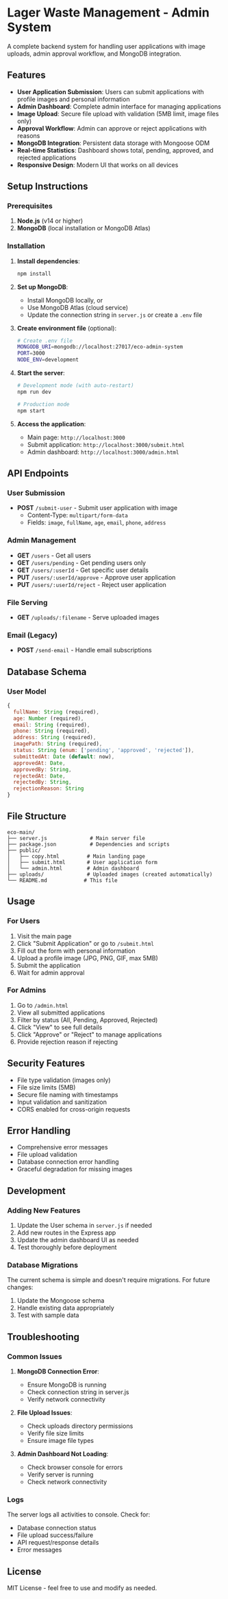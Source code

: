 # Lager Waste Management - Admin System

A complete backend system for handling user applications with image uploads, admin approval workflow, and MongoDB integration.

## Features

- **User Application Submission**: Users can submit applications with profile images and personal information
- **Admin Dashboard**: Complete admin interface for managing applications
- **Image Upload**: Secure file upload with validation (5MB limit, image files only)
- **Approval Workflow**: Admin can approve or reject applications with reasons
- **MongoDB Integration**: Persistent data storage with Mongoose ODM
- **Real-time Statistics**: Dashboard shows total, pending, approved, and rejected applications
- **Responsive Design**: Modern UI that works on all devices

## Setup Instructions

### Prerequisites

1. **Node.js** (v14 or higher)
2. **MongoDB** (local installation or MongoDB Atlas)

### Installation

1. **Install dependencies**:
   ```bash
   npm install
   ```

2. **Set up MongoDB**:
   - Install MongoDB locally, or
   - Use MongoDB Atlas (cloud service)
   - Update the connection string in `server.js` or create a `.env` file

3. **Create environment file** (optional):
   ```bash
   # Create .env file
   MONGODB_URI=mongodb://localhost:27017/eco-admin-system
   PORT=3000
   NODE_ENV=development
   ```

4. **Start the server**:
   ```bash
   # Development mode (with auto-restart)
   npm run dev
   
   # Production mode
   npm start
   ```

5. **Access the application**:
   - Main page: `http://localhost:3000`
   - Submit application: `http://localhost:3000/submit.html`
   - Admin dashboard: `http://localhost:3000/admin.html`

## API Endpoints

### User Submission
- **POST** `/submit-user` - Submit user application with image
  - Content-Type: `multipart/form-data`
  - Fields: `image`, `fullName`, `age`, `email`, `phone`, `address`

### Admin Management
- **GET** `/users` - Get all users
- **GET** `/users/pending` - Get pending users only
- **GET** `/users/:userId` - Get specific user details
- **PUT** `/users/:userId/approve` - Approve user application
- **PUT** `/users/:userId/reject` - Reject user application

### File Serving
- **GET** `/uploads/:filename` - Serve uploaded images

### Email (Legacy)
- **POST** `/send-email` - Handle email subscriptions

## Database Schema

### User Model
```javascript
{
  fullName: String (required),
  age: Number (required),
  email: String (required),
  phone: String (required),
  address: String (required),
  imagePath: String (required),
  status: String (enum: ['pending', 'approved', 'rejected']),
  submittedAt: Date (default: now),
  approvedAt: Date,
  approvedBy: String,
  rejectedAt: Date,
  rejectedBy: String,
  rejectionReason: String
}
```

## File Structure

```
eco-main/
├── server.js              # Main server file
├── package.json           # Dependencies and scripts
├── public/
│   ├── copy.html         # Main landing page
│   ├── submit.html       # User application form
│   └── admin.html        # Admin dashboard
├── uploads/              # Uploaded images (created automatically)
└── README.md            # This file
```

## Usage

### For Users
1. Visit the main page
2. Click "Submit Application" or go to `/submit.html`
3. Fill out the form with personal information
4. Upload a profile image (JPG, PNG, GIF, max 5MB)
5. Submit the application
6. Wait for admin approval

### For Admins
1. Go to `/admin.html`
2. View all submitted applications
3. Filter by status (All, Pending, Approved, Rejected)
4. Click "View" to see full details
5. Click "Approve" or "Reject" to manage applications
6. Provide rejection reason if rejecting

## Security Features

- File type validation (images only)
- File size limits (5MB)
- Secure file naming with timestamps
- Input validation and sanitization
- CORS enabled for cross-origin requests

## Error Handling

- Comprehensive error messages
- File upload validation
- Database connection error handling
- Graceful degradation for missing images

## Development

### Adding New Features
1. Update the User schema in `server.js` if needed
2. Add new routes in the Express app
3. Update the admin dashboard UI as needed
4. Test thoroughly before deployment

### Database Migrations
The current schema is simple and doesn't require migrations. For future changes:
1. Update the Mongoose schema
2. Handle existing data appropriately
3. Test with sample data

## Troubleshooting

### Common Issues

1. **MongoDB Connection Error**:
   - Ensure MongoDB is running
   - Check connection string in server.js
   - Verify network connectivity

2. **File Upload Issues**:
   - Check uploads directory permissions
   - Verify file size limits
   - Ensure image file types

3. **Admin Dashboard Not Loading**:
   - Check browser console for errors
   - Verify server is running
   - Check network connectivity

### Logs
The server logs all activities to console. Check for:
- Database connection status
- File upload success/failure
- API request/response details
- Error messages

## License

MIT License - feel free to use and modify as needed. 